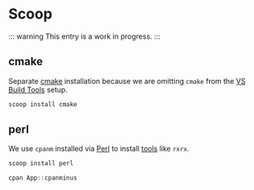 # Scoop

::: warning
This entry is a work in progress.
:::

## cmake

Separate [cmake](https://cmake.org/) installation because we are omitting `cmake` from the [VS Build Tools](/windows/c.md#visual-studio-build-tools) setup.

```ps1
scoop install cmake
```

## perl

We use `cpanm` installed via [Perl](https://strawberryperl.com/) to install [tools](/windows/tools#rxrx) like `rxrx`.

```ps1
scoop install perl
```

```ps1
cpan App::cpanminus
```
